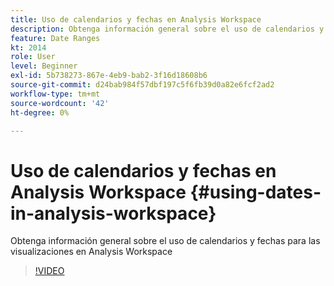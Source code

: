 ```yaml
---
title: Uso de calendarios y fechas en Analysis Workspace
description: Obtenga información general sobre el uso de calendarios y fechas para las visualizaciones en Analysis Workspace
feature: Date Ranges
kt: 2014
role: User
level: Beginner
exl-id: 5b738273-867e-4eb9-bab2-3f16d18608b6
source-git-commit: d24bab984f57dbf197c5f6fb39d0a82e6fcf2ad2
workflow-type: tm+mt
source-wordcount: '42'
ht-degree: 0%

---
```


# Uso de calendarios y fechas en Analysis Workspace {#using-dates-in-analysis-workspace}

Obtenga información general sobre el uso de calendarios y fechas para las visualizaciones en Analysis Workspace

>[!VIDEO](https://video.tv.adobe.com/v/327349/?quality=12&learn=on&captions=spa)

